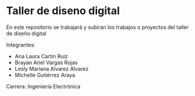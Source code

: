 # Taller de diseno digital

En este repositorio se trabajará y subiran los trabajos o proyectos del taller de diseño digital
 
Integrantes:
- Ana Laura Cartín Ruiz
- Brayan Ariel Vargas Rojas
- Lesly Mariana Alvarez Alvarez
- Michelle Gutiérrez Araya

Carrera: Ingeniería Electrónica
